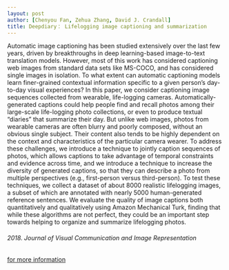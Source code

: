 ```yaml
---
layout: post
author: [Chenyou Fan, Zehua Zhang, David J. Crandall]
title: Deepdiary： Lifelogging image captioning and summarization
---
```

Automatic image captioning has been studied extensively over the last few years, driven by breakthroughs in deep learning-based image-to-text translation models. However, most of this work has considered captioning web images from standard data sets like MS-COCO, and has considered single images in isolation. To what extent can automatic captioning models learn finer-grained contextual information specific to a given person’s day-to-day visual experiences? In this paper, we consider captioning image sequences collected from wearable, life-logging cameras. Automatically-generated captions could help people find and recall photos among their large-scale life-logging photo collections, or even to produce textual “diaries” that summarize their day. But unlike web images, photos from wearable cameras are often blurry and poorly composed, without an obvious single subject. Their content also tends to be highly dependent on the context and characteristics of the particular camera wearer. To address these challenges, we introduce a technique to jointly caption sequences of photos, which allows captions to take advantage of temporal constraints and evidence across time, and we introduce a technique to increase the diversity of generated captions, so that they can describe a photo from multiple perspectives (e.g., first-person versus third-person). To test these techniques, we collect a dataset of about 8000 realistic lifelogging images, a subset of which are annotated with nearly 5000 human-generated reference sentences. We evaluate the quality of image captions both quantitatively and qualitatively using Amazon Mechanical Turk, finding that while these algorithms are not perfect, they could be an important step towards helping to organize and summarize lifelogging photos.

###### 2018. Journal of Visual Communication and Image Representation

<a href="https://www.sciencedirect.com/science/article/abs/pii/S1047320318301032" target="_blank">for more information</a><br>
